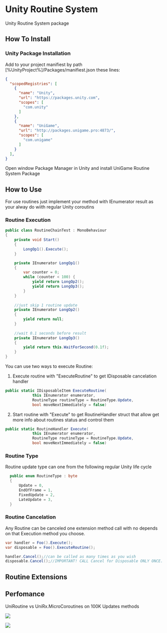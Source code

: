 # Unity Routine System

Unity Routine System package

## How To Install

### Unity Package Installation

Add to your project manifiest by path [%UnityProject%]/Packages/manifiest.json these lines:

```json
{
  "scopedRegistries": [
    {
      "name": "Unity",
      "url": "https://packages.unity.com",
      "scopes": [
        "com.unity"
      ]
    },
    {
      "name": "UniGame",
      "url": "http://packages.unigame.pro:4873/",
      "scopes": [
        "com.unigame"
      ]
    }
  ],
}
```
Open window Package Manager in Unity and install UniGame Routine System Package

## How to Use

For use routines just implement your method with IEnumerator result as your alway do wiith regular Unity coroutins

### Routine Execution

```csharp
public class RoutineChainTest : MonoBehaviour
{
    private void Start()
    {
        LongOp1().Execute();
    }

    private IEnumerator LongOp1()
    {
        var counter = 0;
        while (counter < 100) {
            yield return LongOp2();
            yield return LongOp3();
        }
    }
    
    //just skip 1 routine update
    private IEnumerator LongOp2()
    {
        yield return null;
    }
    
    //wait 0.1 seconds before result
    private IEnumerator LongOp3()
    {
        yield return this.WaitForSecond(0.1f);
    }
}

```

You can use two ways to execute Routine:

1. Execute routine with "ExecuteRoutine" to get IDisposable cancelation handler

```csharp
public static IDisposableItem ExecuteRoutine(
            this IEnumerator enumerator, 
            RoutineType routineType = RoutineType.Update,
            bool moveNextImmediately = false)
```

2. Start routine with "Execute" to get RoutineHandler struct that allow get more info about routines status and control them

```csharp
public static RoutineHandler Execute(
            this IEnumerator enumerator, 
            RoutineType routineType = RoutineType.Update,
            bool moveNextImmediately = false)
```

### Routine Type

Routine update type can one from the following regular Unity life cycle

```csharp
  public enum RoutineType : byte
  {
      Update = 0,
      EndOfFrame = 1,
      FixedUpdate = 2,
      LateUpdate = 3,
  }
```

### Routine Cancelation

Any Routine can be canceled one extension method call with no depends on that Execution method you choose.

```csharp
var handler = Foo().Execute();
var disposable = Foo().ExecuteRoutine();

handler.Cancel();//can be called as many times as you wish
disposable.Cancel();//IMPORTANT! CALL Cancel for Disposable ONLY ONCE. It use ClassPool under the hood
```

## Routine Extensions

## Perfomance

UniRoutine vs UniRx.MicroCoroutines on 100K Updates methods

![](https://i.gyazo.com/4f97f199a23a429c81c532cebcb308f4.png)

![](https://i.gyazo.com/0982259e12e4e68d3283be8f85d0708c.png)
